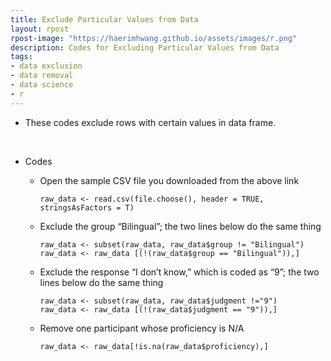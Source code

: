 ```yaml
---
title: Exclude Particular Values from Data
layout: rpost
rpost-image: "https://haerimhwang.github.io/assets/images/r.png"
description: Codes for Excluding Particular Values from Data
tags:
- data exclusion
- data removal
- data science 
- r
---
```


* These codes exclude rows with certain values in data frame.  
<br>

* Codes
    
    * Open the sample CSV file you downloaded from the above link
        
          raw_data <- read.csv(file.choose(), header = TRUE, stringsAsFactors = T)
            
        
          
          
        
    * Exclude the group “Bilingual”; the two lines below do the same thing
        
          raw_data <- subset(raw_data, raw_data$group != "Bilingual")
          raw_data <- raw_data [(!(raw_data$group == "Bilingual")),] 
            
        
          
          
        
    * Exclude the response “I don’t know,” which is coded as “9”; the two lines below do the same thing
        
          raw_data <- subset(raw_data, raw_data$judgment !="9")
          raw_data <- raw_data [(!(raw_data$judgment == "9")),]
            
        
          
          
        
    * Remove one participant whose proficiency is N/A
        
          raw_data <- raw_data[!is.na(raw_data$proficiency),]
            
